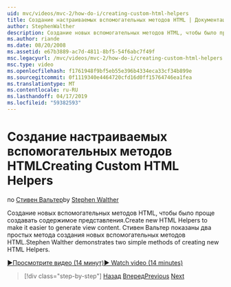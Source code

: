 ```yaml
---
uid: mvc/videos/mvc-2/how-do-i/creating-custom-html-helpers
title: Создание настраиваемых вспомогательных методов HTML | Документация Майкрософт
author: StephenWalther
description: Создание новых вспомогательных методов HTML, чтобы было проще создавать содержимое представления. Стивен Вальтер показаны два простых метода создания новых вспомогательных методов HTML.
ms.author: riande
ms.date: 08/20/2008
ms.assetid: e67b3889-ac7d-4811-8bf5-54f6abc7f49f
msc.legacyurl: /mvc/videos/mvc-2/how-do-i/creating-custom-html-helpers
msc.type: video
ms.openlocfilehash: f1761948f9bf5eb55e396b4334eca33cf34b899e
ms.sourcegitcommit: 0f1119340e4464720cfd16d0ff15764746ea1fea
ms.translationtype: MT
ms.contentlocale: ru-RU
ms.lasthandoff: 04/17/2019
ms.locfileid: "59382593"
---
```

# <a name="creating-custom-html-helpers"></a><span data-ttu-id="b9cad-104">Создание настраиваемых вспомогательных методов HTML</span><span class="sxs-lookup"><span data-stu-id="b9cad-104">Creating Custom HTML Helpers</span></span>

<span data-ttu-id="b9cad-105">по [Стивен Вальтер](https://github.com/StephenWalther)</span><span class="sxs-lookup"><span data-stu-id="b9cad-105">by [Stephen Walther](https://github.com/StephenWalther)</span></span>

<span data-ttu-id="b9cad-106">Создание новых вспомогательных методов HTML, чтобы было проще создавать содержимое представления.</span><span class="sxs-lookup"><span data-stu-id="b9cad-106">Create new HTML Helpers to make it easier to generate view content.</span></span> <span data-ttu-id="b9cad-107">Стивен Вальтер показаны два простых метода создания новых вспомогательных методов HTML.</span><span class="sxs-lookup"><span data-stu-id="b9cad-107">Stephen Walther demonstrates two simple methods of creating new HTML Helpers.</span></span>

[<span data-ttu-id="b9cad-108">&#9654;Просмотрите видео (14 минут)</span><span class="sxs-lookup"><span data-stu-id="b9cad-108">&#9654; Watch video (14 minutes)</span></span>](https://channel9.msdn.com/Blogs/ASP-NET-Site-Videos/creating-custom-html-helpers)

> [!div class="step-by-step"]
> <span data-ttu-id="b9cad-109">[Назад](creating-unit-tests-for-aspnet-mvc-applications.md)
> [Вперед](creating-model-classes-with-linq-to-sql.md)</span><span class="sxs-lookup"><span data-stu-id="b9cad-109">[Previous](creating-unit-tests-for-aspnet-mvc-applications.md)
[Next](creating-model-classes-with-linq-to-sql.md)</span></span>
